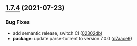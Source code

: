 ## [1.7.4](https://github.com/webtorrent/webtorrent-fixtures/compare/v1.7.3...v1.7.4) (2021-07-23)


### Bug Fixes

* add semantic release, switch CI ([02302db](https://github.com/webtorrent/webtorrent-fixtures/commit/02302dbafd530f2f16b2e4449ac1a4d4fb541952))
* **package:** update parse-torrent to version 7.0.0 ([d7aace9](https://github.com/webtorrent/webtorrent-fixtures/commit/d7aace9f4b816d2d0d25269cb9f7c4e028fd7ce2))
